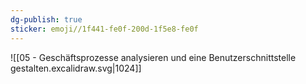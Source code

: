 ```yaml
---
dg-publish: true
sticker: emoji//1f441-fe0f-200d-1f5e8-fe0f
---
```

![[05 - Geschäftsprozesse analysieren und eine Benutzerschnittstelle gestalten.excalidraw.svg|1024]]

